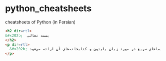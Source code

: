 # python_cheatsheets
cheatsheets of Python (in Persian)
```html
<h2 dir=rtl>
&#x202b;  بسمه تعالی
</h2>
<p dir=rtl>
  &#x202b; در این مخزن مجموعه‌ای از راهنماهای سریع در مورد زبان پایتون و کتابخانه‌های آن ارائه می‌شود.
</p>
```
